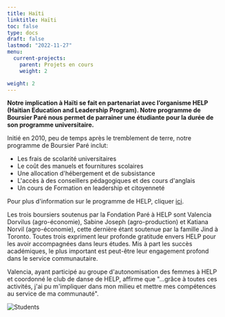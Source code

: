 ```yaml
---
title: Haïti
linktitle: Haïti
toc: false
type: docs
draft: false
lastmod: "2022-11-27"
menu:
  current-projects:
    parent: Projets en cours
    weight: 2

weight: 2
---
```


**Notre implication à Haïti se fait en partenariat avec l’organisme HELP (Haitian Education and Leadership Program). Notre programme de Boursier Paré nous permet de parrainer une étudiante pour la durée de son programme universitaire.**

Initié en 2010, peu de temps après le tremblement de terre, notre programme de Boursier Paré inclut:

*   Les frais de scolarité universitaires
*   Le coût des manuels et fournitures scolaires
*   Une allocation d'hébergement et de subsistance
*   L'accès à des conseillers pédagogiques et des cours d'anglais
*   Un cours de Formation en leadership et citoyenneté

Pour plus d'information sur le programme de HELP, cliquer [ici](http://uhelp.net/our-story/how-we-work/#sthash.ZRikysiZ.dpuf).

Les trois boursiers soutenus par la Fondation Paré à HELP sont Valencia Dorvilus (agro-économie), Sabine Joseph (agro-production) et Katiana Norvil (agro-économie), cette dernière étant soutenue par la famille Jind à Toronto. Toutes trois expriment leur profonde gratitude envers HELP pour les avoir accompagnées dans leurs études. Mis à part les succès académiques, le plus important est peut-être leur engagement profond dans le service communautaire.

Valencia, ayant participé au groupe d'autonomisation des femmes à HELP et coordonné le club de danse de HELP, affirme que "...grâce à toutes ces activités, j'ai pu m'impliquer dans mon milieu et mettre mes compétences au service de ma communauté".

![Students](/img/Haiti/helpstudents.jpg)
